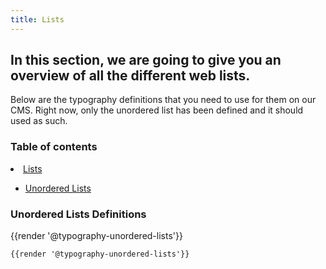 ```yaml
---
title: Lists
---
```


## In this section, we are going to give you an overview of all the different web lists.

Below are the typography definitions that you need to use for them on our CMS. Right now, only the unordered list has been defined and it should used as such.

### Table of contents
<div class="row">    
    <div class="col-md-6">      
        <li class="document__unordered-list-item"> <a class="msds-link" href="#lists">Lists</a></li>
        <ul class="document__unordered-list">
          <li class="document__unordered-list-item">
            <a class="msds-link" href="#unordered-lists-definitions">Unordered Lists</a>
          </li>         
        </ul>
      </ul>     
    </div>
</div>

### Unordered Lists Definitions

<div class="element-preview">
  <div class="element-preview__inner">{{render '@typography-unordered-lists'}}</div>
</div>

```html
{{render '@typography-unordered-lists'}}
```
